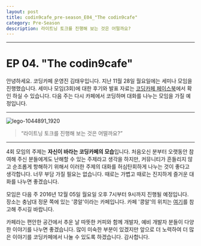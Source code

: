 ```yaml
---
layout: post
title: codin9cafe_pre-season_E04_"The codin9cafe"
category: Pre-Season 
description: 라이트닝 토크를 진행해 보는 것은 어떨까요?
---
```


---

# EP 04. "The codin9cafe"

안녕하세요. 코딩카페 운영진 김태우입니다.
지난 11월 28일 월요일에는 세미나 모임을 진행했습니다. 세미나 모임(3회)에 대한 후기와 발표 자료는 [코딩카페 페이스북](https://www.facebook.com/groups/codin9cafe/)에서 확인 하실 수 있습니다.
다음 주는 다시 카페에서 코딩하며 대화를 나누는 모임을 가질 예정입니다.

---

![lego-1044891_1920](https://cloud.githubusercontent.com/assets/6007758/20835614/f798fd4c-b8de-11e6-9388-3d7c895aec76.jpg)

> “라이트닝 토크를 진행해 보는 것은 어떨까요?”

---


4회 모임의 주제는 **자신이 바라는 코딩카페의 모습**입니다.
처음오신 분부터 오랫동안 참여해 주신 분들에게도 난해할 수 있는 주제라고 생각을 하지만, 
커뮤니티가 흔들리지 않고 순조롭게 항해하기 위해서 이러한 주제의 대화를 허심탄회하게 나누는 것이 좋다고 생각합니다.
너무 부담 가질 필요는 없습니다. 때로는 가볍고 때로는 진지하게 즐거운 대화를 나누면 좋겠습니다.


모임은 다음 주 2016년 12월 05일 월요일 오후 7시부터 9시까지 진행될 예정입니다. 장소는 충남대 정문 쪽에 있는 '콩알'이라는 카페입니다.
카페 '콩알'의 위치는 [여기](http://map.naver.com/?perimeter=0&lng=29b6dd19e87bfbd53e904290a0361e91&pinId=33152559&pinType=site&dlevel=11&lat=a526170cff32608caeab4b0b1962922f&enc=b64)를 참고해 주시길 바랍니다.


카페라는 편안한 공간에서 추운 날 따뜻한 커피와 함께 개발자, 예비 개발자 분들이 다양한 이야기를 나누면 좋겠습니다.
많이 미숙한 부분이 있겠지만 앞으로 더 노력하여 더 많은 이야기를 코딩카페에서 나눌 수 있도록 하겠습니다. 감사합니다.
